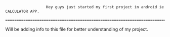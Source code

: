                       Hey guys just started my first project in android ie CALCULATOR APP.
                   =========================================================================

   Will be adding info to this file for better understanding of my project.


